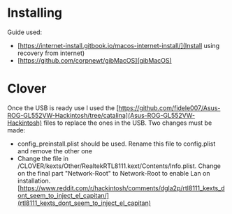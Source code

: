 # Installing
Guide used: 
- [https://internet-install.gitbook.io/macos-internet-install/](Install using recovery from internet)
- [https://github.com/corpnewt/gibMacOS](gibMacOS)

# Clover

Once the USB is ready use I used the [https://github.com/fidele007/Asus-ROG-GL552VW-Hackintosh/tree/catalina](Asus-ROG-GL552VW-Hackintosh) files to replace the ones in the USB. Two changes must be made:

- config_preinstall.plist should be used. Rename this file to config.plist and remove the other one
- Change the file in /CLOVER/kexts/Other/RealtekRTL8111.kext/Contents/Info.plist. Change on the final part "<string>Network-Root</string>" to <string>Network-Root</string> to enable Lan on installation. [https://www.reddit.com/r/hackintosh/comments/dgla2p/rtl8111_kexts_dont_seem_to_inject_el_capitan/](rtl8111_kexts_dont_seem_to_inject_el_capitan)
